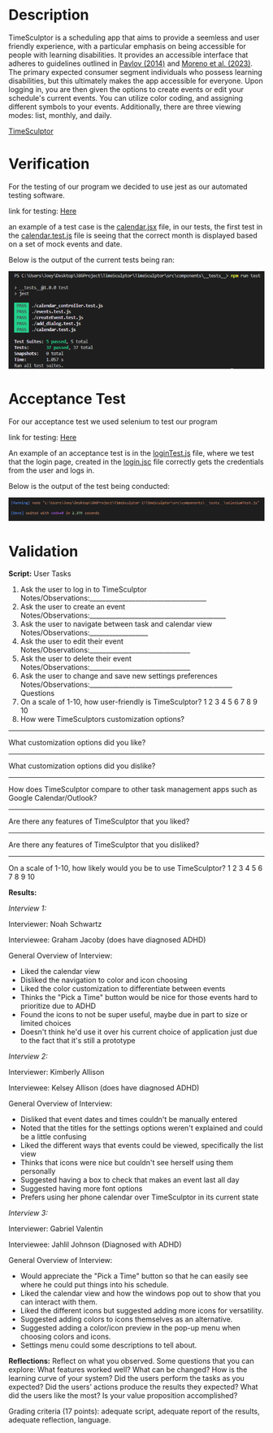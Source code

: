 # Description
TimeSculptor is a scheduling app that aims to provide a seemless and user friendly experience, with a particular emphasis on being accessible for people with learning disabilities. It provides an accessible interface that adheres to guidelines outlined in [Pavlov (2014)](https://www.scirp.org/html/7-9301792_43152.htm) and [Moreno et al. (2023)](https://link.springer.com/article/10.1007/s10209-023-00986-z). The primary expected consumer segment individuals who possess learning disabilities, but this ultimately makes the app accessible for everyone. Upon logging in, you are then given the options to create events or edit your schedule's current events. You can utilize color coding, and assigning different symbols to your events. Additionally, there are three viewing modes: list, monthly, and daily.

[TimeSculptor](https://github.com/nickw409/TimeSculptor)


# Verification
For the testing of our program we decided to use jest as our automated testing software. 

link for testing: [Here](https://github.com/nickw409/TimeSculptor/tree/main/TimeSculptor/src/components/__tests__)

an example of a test case is the [calendar.jsx](https://github.com/nickw409/TimeSculptor/tree/main/TimeSculptor/src/components/calendar.jsx) file, in our tests, the first test in the [calendar.test.js](https://github.com/nickw409/TimeSculptor/tree/main/TimeSculptor/src/components/__tests__/calendar.test.js) file is seeing that the correct month is displayed based on a set of mock events and date. 

Below is the output of the current tests being ran:

![testing_output](../assets/deliverable6_testing.PNG)

# Acceptance Test
For our acceptance test we used selenium to test our program

link for testing: [Here](https://github.com/nickw409/TimeSculptor/tree/main/TimeSculptor/src/components/__tests__)

An example of an acceptance test is in the [loginTest.js](https://github.com/nickw409/TimeSculptor/tree/main/TimeSculptor/src/components/__tests__/loginTest.js) file, where we test that the login page, created in the [login.jsc](https://github.com/nickw409/TimeSculptor/tree/main/TimeSculptor/src/login.jsx) file correctly gets the credentials from the user and logs in.

Below is the output of the test being conducted:

![testing_output](../assets/acceptance_test.PNG)


# Validation
**Script:**
User Tasks
1. Ask the user to log in to TimeSculptor
Notes/Observations:____________________________________
1. Ask the user to create an event
Notes/Observations:__________________________________________
2. Ask the user to navigate between task and calendar view
Notes/Observations:__________________
3. Ask the user to edit their event
Notes/Observations:_______________________________
4. Ask the user to delete their event
Notes/Observations:_______________________________
5. Ask the user to change and save new settings preferences
Notes/Observations:____________________________________________
Questions
1. On a scale of 1-10, how user-friendly is TimeSculptor?
1 2 3 4 5 6 7 8 9 10
2. How were TimeSculptors customization options?
____________________________________________________________________________
What customization options did you like?
________________________________
What customization options did you dislike?
___________________________________________
How does TimeSculptor compare to other task management apps such as Google
Calendar/Outlook?
______________________
Are there any features of TimeSculptor that you liked?
_____________
Are there any features of TimeSculptor that you disliked?
_______________
On a scale of 1-10, how likely would you be to use TimeSculptor?
1 2 3 4 5 6 7 8 9 10

**Results:** 

*Interview 1:*

Interviewer: Noah Schwartz

Interviewee: Graham Jacoby (does have diagnosed ADHD)

General Overview of Interview: 

- Liked the calendar view
- Disliked the navigation to color and icon choosing
- Liked the color customization to differentiate between events
- Thinks the "Pick a Time" button would be nice for those events hard to prioritize due to ADHD 
- Found the icons to not be super useful, maybe due in part to size or limited choices
- Doesn't think he'd use it over his current choice of application just due to the fact that it's still a prototype
    
*Interview 2:*

Interviewer: Kimberly Allison

Interviewee: Kelsey Allison (does have diagnosed ADHD)

General Overview of Interview: 

- Disliked that event dates and times couldn't be manually entered
- Noted that the titles for the settings options weren't explained and could be a little confusing
- Liked the different ways that events could be viewed, specifically the list view
- Thinks that icons were nice but couldn't see herself using them personally
- Suggested having a box to check that makes an event last all day
- Suggested having more font options
- Prefers using her phone calendar over TimeSculptor in its current state

*Interview 3:*

Interviewer: Gabriel Valentin

Interviewee: Jahlil Johnson (Diagnosed with ADHD)

General Overview of Interview: 

- Would appreciate the "Pick a Time" button so that he can easily see where he could put things into his schedule.
- Liked the calendar view and how the windows pop out to show that you can interact with them.
- Liked the different icons but suggested adding more icons for versatility.
- Suggested adding colors to icons themselves as an alternative.
- Suggested adding a color/icon preview in the pop-up menu when choosing colors and icons.
- Settings menu could some descriptions to tell about.

**Reflections:** Reflect on what you observed. Some questions that you can explore: What features worked well? What can be changed? How is the learning curve of your system? Did the users perform the tasks as you expected? Did the users’ actions produce the results they expected? What did the users like the most? Is your value proposition accomplished? 

Grading criteria (17 points): adequate script, adequate report of the results, adequate reflection, language.
